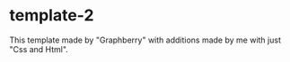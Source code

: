 # template-2
This template  made by "Graphberry"  with additions made by me  with just "Css and Html".
